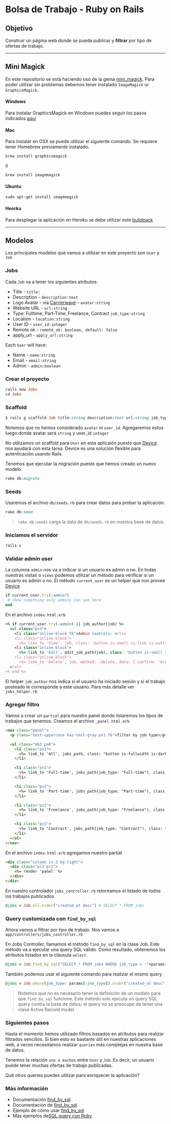 # Bolsa de Trabajo - Ruby on Rails

## Objetivo

Construir un página web donde se pueda publicar y **filtrar** por tipo de ofertas de trabajo.

---

## Mini Magick

En este repositorio se está haciendo uso de la gema [mini_magick](https://github.com/minimagick/minimagick).
Para poder utilizar sin problemas debemos tener instalado `ImageMagick` or `GraphicsMagick`.


#### Windows

Para instalar GraphicsMagick en Windows puedes seguir los pasos indicados [aquí](http://www.graphicsmagick.org/INSTALL-windows.html)

#### Mac

Para instalar en OSX se puede utilizar el siguiente comando. Se requiere tener Homebrew previamente instalado.

```
brew install graphicsmagick
```

ó

```
brew install imagemagick

```
#### Ubuntu

```
sudo apt-get install imagemagick
```

#### Heorku

Para desplegar la aplicación en Heroku se debe utilizar este [buildpack](https://elements.heroku.com/buildpacks/xerpa/heroku-buildpack-graphicsmagick)

---

## Modelos

Los principales modelos que vamos a utilizar en este proyecto son `User` y `Job`


### Jobs

Cada `Job`  va a tener los siguientes atributos:

- Title -  `title:`
- Description - `description:text`
- Logo Avatar - via [Carrierwave](https://github.com/carrierwaveuploader/carrierwave) - `avatar:string`
- Website URL - `url:string`
- Type: Fulltime, Part-Time, Freelance, Contract `job_type:string`
- Location - `location:string`
- User ID - `user_id:integer`
- Remote ok - `remote_ok: boolean, default: false`
- apply_url - `apply_url:string`

Each `User` will have:

  - Name - `name:string`
  - Email - `email:string`
  - Admin - `admin:boolean`


### Crear el proyecto <a name="paso1"></a>

  ```ruby
  rails new Jobs
  cd Jobs
  ```

### Scaffold <a name="paso2"></a>

```ruby
$ rails g scaffold Job title:string description:text url:string job_type:string location:string remote_ok:boolean apply_url:string
```

Notemos que no hemos considerado `avatar` ni `user_id`. Agregaremos estos luego donde avatar será `string` y user_id `integer`

No utilizamos un scaffold para `User` en esta aplicaión puesto que [Device](https://github.com/heartcombo/devise) nos ayudará con esta tarea. Device es una solución flexible para autenticación usando Rails.


Tenemos que ejecutar la migración puesto que hemos creado un nuevo modelo.

```ruby
rake db:migrate
```

### Seeds

Usaremos el archivo `db/seeds.rb` para crear datos para probar la aplicación.


```ruby
rake db:seed
```

> `rake db:seeds` carga la data de `db/seeds.rb` en nuestra base de datos.


### Iniciamos el servidor

```ruby
rails s
```



### Validar admin user

La columna `admin` nos va a indicar si un usuario es admin o no. En todas nuestras vistas o `views` podemos utilizar un método para verificar si un usuario es admin o no. El método `current_user` es un helper que nos provee [Device](https://github.com/heartcombo/devise)

```ruby
if current_user.try(:admin?)
 # show something only admins can see here
end
```

En el archivo `index.html.erb`

```ruby
<% if current_user.try(:admin) || job_author(job) %>
  <ul class="pv3">
    <li class="inline-block f6">Admin controls: </li>
    <li class="inline-block">
      <%= link_to 'View', job, class: 'button is-small is-link is-outlined' %></li>
    <li class="inline-block">
      <%= link_to 'Edit', edit_job_path(job), class: 'button is-small is-link is-outlined' %></li>
    <li class="inline-block">
      <%= link_to 'Delete', job, method: :delete, data: { confirm: 'Are you sure?' }, class: 'button is-small is-link is-outlined' %></li>
  </ul>
<% end %>
```

El helper `job_author` nos indica si el usuario ha iniciado sesión y si el trabajo posteado le corresponde a este usuario.
Para más detalle ver `jobs_helper.rb`
### Agregar filtro

Vamos a crear un `partial` para nuestro panel donde listaremos los tipos de trabajos que tenemos.
Creamos el archivo `_panel.html.erb`

```html
<nav class="panel">
  <p class="text-uppercase has-text-gray pv1 f6">filter by job type</p>

  <ul class="mb3 pa0">
    <li class="pv1">
      <%= link_to 'All', jobs_path, class: "button is-fullwidth is-dark" %>
    </li>

    <li class="pv1">
      <%= link_to 'Full-time', jobs_path(job_type: "Full-time"), class: "button is-fullwidth is-primary" %>
    </li>

    <li class="pv1">
      <%= link_to 'Part-time', jobs_path(job_type: "Part-time"), class: "button is-fullwidth is-link" %>
    </li>

    <li class="pv1">
      <%= link_to 'Freelance', jobs_path(job_type: "Freelance"), class: "button is-fullwidth is-warning" %>
    </li>

    <li class="pv1">
      <%= link_to 'Contract', jobs_path(job_type: "Contract"), class: "button is-fullwidth is-info" %>
    </li>
  </ul>
</nav>
```

En el archivo `index.html.erb` agregamos nuestro partial

```html
<div class="column is-2 bg-light">
  <div class="pl3 pr1">
    <%= render 'panel' %>
  </div>
</div>
```

En nuestro controlador `jobs_controller.rb`
retornamos el listado de todos los trabajos publicados

```ruby
@jobs = Job.all.order("created_at desc") # SELECT * FROM jobs
```

### Query customizada con `find_by_sql`

Ahora vamos a filtrar por tipo de trabajo.
Nos vamos a `app/controllers/jobs_controller.rb`

En Jobs Controller, llamamos el método `find_by_sql` en la clase Job. Este método va a ejecutar una query SQL válido. Como resultado, obtenemos los atributos listados en la cláusula `select`.


```ruby
@jobs = Job.find_by_sql("SELECT * FROM jobs WHERE job_type = '"+params[:job_type]+"'")
```

También podemos usar el siguiente comando para realizar el mismo query

```ruby
@jobs = Job.where(job_type: params[:job_type]).order("created_at desc")
```


> Notemos que no es necesario tener la definición de un modelo para que `find_by_sql` funcione. Este método solo ejecuta un query SQL query contra la base de datos; el query no se preocupe de tener una clase Active Record model.



### Siguientes pasos

Hasta el momento hemos utilizado filtros basados en atributos para realizar filtrados sencillos. Si bien esto es bastante útil en nuestras aplicaciones web, a veces necesitamos realizar `queries` más complejas en nuestra base de datos.

Tenemos la relación `uno a muchos` entre `User` y `Job`. Es decir, un usuario puede tener muchas ofertas de trabajo publicadas.

Qué otros queries puedes utilizar para enriquecer la aplicación?


### Más información

* Documentación [find_by_sql](https://api.rubyonrails.org/classes/ActiveRecord/Querying.html)
* Documentación de [find_by_sql](https://apidock.com/rails/ActiveRecord/Querying/find_by_sql)
* Ejemplo de cómo usar [find_by_sql](http://underpop.online.fr/r/ruby/rails/tutorial/ruby-on-rails-3-13.html)
* Más ejemplos de[SQL query con Ruby](https://edgeguides.rubyonrails.org/active_record_querying.html)
